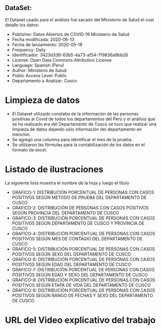 ## DataSet:

El Dataset usado para el análisis fue sacado del Ministerio de Salud el cual detallo los datos:

- Publisher: Datos Abiertos de COVID-19 Ministerio de Salud
- Fecha modificada: 2020-06-13
- Fecha de lanzamiento: 2020-05-18
- Frequency: Daily
- Identificador: 3423d336-63b5-4a73-af54-7f9836a9bb26
- License: Open Data Commons Attribution License
- Language: Spanish (Peru)
- Author: Ministerio de Salud
- Public Access Level: Public
- Departamento a Analizar: Cusco

# Limpieza de datos

- El Dataset utilizado constaba de la información de las personas positivas al Covid de todos los departamentos del Perú y el análisis que se ha realizado era del Departamento de Cusco se tuvo que realizar una limpieza de datos dejando solo información del departamento en mención. 
- Se agregó una columna para identificar el mes de la prueba.
- Se utilizaron las fórmulas para la contabilización de los datos en el formato de excel.

# Listado de ilustraciones

La siguiente lista muestra el nombre de la hoja y luego el título

- GRAFICO-1: DISTRIBUCIÓN PORCENTUAL DE PERSONAS CON CASOS POSITIVOS SEGÚN MÈTODO DE PRUEBA DEL DEPARTAMENTO DE CUSCO
- GRAFICO-2: DISTRIBUCIÓN DE PERSONAS CON CASOS POSITIVOS SEGÚN PROVINCIA DEL DEPARTAMENTO DE CUSCO
- GRAFICO-3: DISTRIBUCIÓN PORCENTUAL DE PERSONAS CON CASOS POSITIVOS SEGÚN DEPARTAMENTO DE CUSCO Y PROVINCIA DE CUSCO
- GRAFICO-4: DISTRIBUCIÓN PORCENTUAL DE PERSONAS CON CASOS POSITIVOS SEGÚN MES DE CONTAGIO DEL DEPARTAMENTO DE CUSCO
- GRAFICO-5: DISTRIBUCIÓN PORCENTUAL DE PERSONAS CON CASOS POSITIVOS SEGÚN SEXO DEL DEPARTAMENTO DE CUSCO
- GRAFICO-6: DISTRIBUCIÓN PORCENTUAL DE PERSONAS CON CASOS POSITIVOS SEGÚN EDAD DEL DEPARTAMENTO DE CUSCO		
- GRAFICO-7: DISTRIBUCIÓN PORCENTUAL DE PERSONAS CON CASOS POSITIVOS SEGÚN EDAD Y SEXO DEL DEPARTAMENTO DE CUSCO	
- GRAFICO-8: DISTRIBUCIÓN PORCENTUAL DE PERSONAS CON CASOS POSITIVOS SEGÚN ETAPA DE VIDA DEL DEPARTAMENTO DE CUSCO
- GRAFICO-9: DISTRIBUCIÓN PORCENTUAL DE PERSONAS CON CASOS POSITIVOS SEGÚN RANGO DE FECHAS Y SEXO DEL DEPARTAMENTO DE CUSCO

# URL del Video explicativo del trabajo

